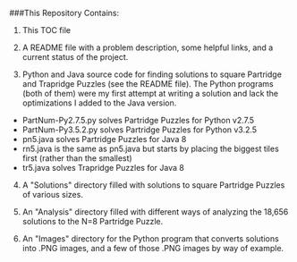 ###This Repository Contains:

1. This TOC file

2. A README file with a problem description, some helpful links, and a current status of the project.

3. Python and Java source code for finding solutions to square Partridge and Trapridge Puzzles (see the README file). The Python programs (both of them) were my first attempt at writing a solution and lack the optimizations I added to the Java version.  
 * PartNum-Py2.7.5.py solves Partridge Puzzles for Python v2.7.5
 * PartNum-Py3.5.2.py solves Partridge Puzzles for Python v3.2.5
 * pn5.java solves Partridge Puzzles for Java 8
 * rn5.java is the same as pn5.java but starts by placing the biggest tiles first (rather than the smallest)
 * tr5.java solves Trapridge Puzzles for Java 8

4. A "Solutions" directory filled with solutions to square Partridge Puzzles of various sizes.

5. An "Analysis" directory filled with different ways of analyzing the 18,656 solutions to the N=8 Partridge Puzzle. 

6. An "Images" directory for the Python program that converts solutions into .PNG images, and a few of those .PNG images by way of example.




